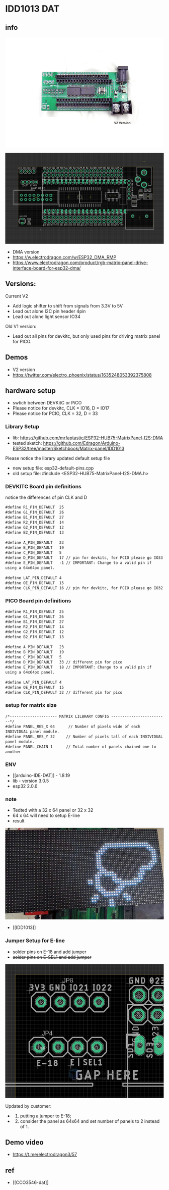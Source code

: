 
# IDD1013 DAT


## info 
![](2022-07-26-17-41-46.png)

![](58-08-22-29-03-2023.png)

- DMA version 
- https://w.electrodragon.com/w/ESP32_DMA_RMP
- https://www.electrodragon.com/product/rgb-matrix-panel-drive-interface-board-for-esp32-dma/


## Versions:

Current V2 
- Add logic shifter to shift from signals from 3.3V to 5V
- Lead out alone I2C pin header 4pin
- Lead out alone light sensor IO34


Old V1 version:
- Lead out all pins for devkitc, but only used pins for driving matrix panel for PICO.

## Demos

- V2 version 
- https://twitter.com/electro_phoenix/status/1635248053392375808


## hardware setup 

- swtich between DEVKitC or PiCO 
- Please notice for devkitc, CLK = IO16, D = IO17
- Please notice for PCIO, CLK = 32, D = 33


### Library Setup 

- lib: https://github.com/mrfaptastic/ESP32-HUB75-MatrixPanel-I2S-DMA
- tested sketch: https://github.com/Edragon/Arduino-ESP32/tree/master/Sketchbook/Matrix-panel/IDD1013

Please notice the library updated default setup file
- new setup file: esp32-default-pins.cpp
- old setup file: #include <ESP32-HUB75-MatrixPanel-I2S-DMA.h>


### DEVKITC Board pin definitions 

notice the differences of pin CLK and D

    #define R1_PIN_DEFAULT  25
    #define G1_PIN_DEFAULT  26
    #define B1_PIN_DEFAULT  27
    #define R2_PIN_DEFAULT  14
    #define G2_PIN_DEFAULT  12
    #define B2_PIN_DEFAULT  13

    #define A_PIN_DEFAULT   23
    #define B_PIN_DEFAULT   19
    #define C_PIN_DEFAULT   5
    #define D_PIN_DEFAULT   17 // pin for devkitc, for PCIO please go IO33
    #define E_PIN_DEFAULT   -1 // IMPORTANT: Change to a valid pin if using a 64x64px panel.
                
    #define LAT_PIN_DEFAULT 4
    #define OE_PIN_DEFAULT  15
    #define CLK_PIN_DEFAULT 16 // pin for devkitc, for PCIO please go IO32



### PICO Board pin definitions

    #define R1_PIN_DEFAULT  25
    #define G1_PIN_DEFAULT  26
    #define B1_PIN_DEFAULT  27
    #define R2_PIN_DEFAULT  14
    #define G2_PIN_DEFAULT  12
    #define B2_PIN_DEFAULT  13

    #define A_PIN_DEFAULT   23
    #define B_PIN_DEFAULT   19
    #define C_PIN_DEFAULT   5
    #define D_PIN_DEFAULT   33 // different pin for pico
    #define E_PIN_DEFAULT   18 // IMPORTANT: Change to a valid pin if using a 64x64px panel.
            
    #define LAT_PIN_DEFAULT 4
    #define OE_PIN_DEFAULT  15
    #define CLK_PIN_DEFAULT 32 // different pin for pico


### setup for matrix size 

    /*--------------------- MATRIX LILBRARY CONFIG -------------------------*/
    #define PANEL_RES_X 64      // Number of pixels wide of each INDIVIDUAL panel module. 
    #define PANEL_RES_Y 32     // Number of pixels tall of each INDIVIDUAL panel module.
    #define PANEL_CHAIN 1      // Total number of panels chained one to another



### ENV 
- [[arduino-IDE-DAT]] - 1.8.19
- lib - version 3.0.5
- esp32 2.0.6


### note

- Tedted with a 32 x 64 panel or 32 x 32 
- 64 x 64 will need to setup E-line
- result 

![](32-17-14-03-02-2023.png)

- [[IDD1013]]


### Jumper Setup for E-line
- solder pins on E-18 and add jumper 
- ~~solder pins on E-SEL1 and add jumper~~

![](2024-03-01-13-44-43.png)

Updated by customer:

- 1) putting a jumper to E-18;
- 2) consider the panel as 64x64 and set number of panels to 2 instead of 1.


## Demo video 

- https://t.me/electrodragon3/57

## ref 

- [[CCO3546-dat]]


